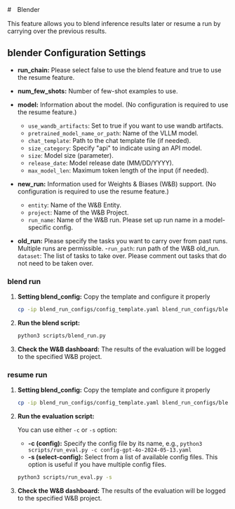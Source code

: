 #　Blender

This feature allows you to blend inference results later or resume a run by carrying over the previous results.

## blender Configuration Settings

- **run_chain:** Please select false to use the blend feature and true to use the resume feature.

- **num_few_shots:**  Number of few-shot examples to use.

- **model:** Information about the model. (No configuration is required to use the resume feature.)
    - `use_wandb_artifacts`: Set to true if you want to use wandb artifacts.
    - `pretrained_model_name_or_path`: Name of the VLLM model.
    - `chat_template`: Path to the chat template file (if needed).
    - `size_category`: Specify "api" to indicate using an API model.
    - `size`: Model size (parameter).
    - `release_date`: Model release date (MM/DD/YYYY).
    - `max_model_len`: Maximum token length of the input (if needed).

- **new_run:** Information used for Weights & Biases (W&B) support. (No configuration is required to use the resume feature.)
    - `entity`: Name of the W&B Entity.
    - `project`: Name of the W&B Project.
    - `run_name`: Name of the W&B run. Please set up run name in a model-specific config.

- **old_run:** Please specify the tasks you want to carry over from past runs. Multiple runs are permissible.
    -`run_path`: run path of the W&B old_run. 
     `dataset`: The list of tasks to take over. Please comment out tasks that do not need to be taken over.

### blend run

1. **Setting blend_config:**
Copy the template and configure it properly
   ```bash
   cp -ip blend_run_configs/config_template.yaml blend_run_configs/blend_config.yaml
   ```

2. **Run the blend script:**

   ```bash
   python3 scripts/blend_run.py
   ```

3. **Check the W&B dashboard:** The results of the evaluation will be logged to the specified W&B project.

### resume run

1. **Setting blend_config:**
Copy the template and configure it properly
   ```bash
   cp -ip blend_run_configs/config_template.yaml blend_run_configs/blend_config.yaml
   ```

2. **Run the evaluation script:**

    You can use either `-c` or `-s` option:
    - **-c (config):** Specify the config file by its name, e.g., `python3 scripts/run_eval.py -c config-gpt-4o-2024-05-13.yaml`
    - **-s (select-config):** Select from a list of available config files. This option is useful if you have multiple config files. 
   ```bash
   python3 scripts/run_eval.py -s
   ```

3. **Check the W&B dashboard:** The results of the evaluation will be logged to the specified W&B project.